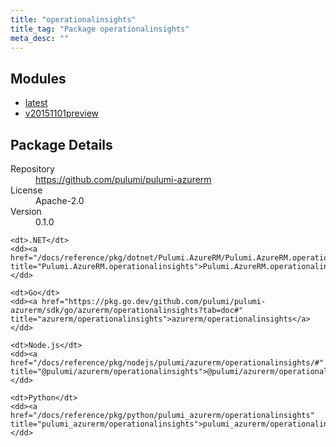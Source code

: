 ```yaml
---
title: "operationalinsights"
title_tag: "Package operationalinsights"
meta_desc: ""
---
```


<!-- WARNING: this file was generated by Pulumi Docs Generator. -->
<!-- Do not edit by hand unless you're certain you know what you are doing! -->



<h2 id="modules">Modules</h2>
<ul class="api">
    <li><a href="latest/" title="latest"><span class="symbol module"></span>latest</a></li>
    <li><a href="v20151101preview/" title="v20151101preview"><span class="symbol module"></span>v20151101preview</a></li>
</ul>

<h2 id="package-details">Package Details</h2>
<dl class="package-details">
	<dt>Repository</dt>
	<dd><a href="https://github.com/pulumi/pulumi-azurerm">https://github.com/pulumi/pulumi-azurerm</a></dd>
	<dt>License</dt>
	<dd>Apache-2.0</dd>
	<dt>Version</dt>
	<dd>0.1.0</dd>
</dl>



<dl class="tabular">

    <dt>.NET</dt>
    <dd><a href="/docs/reference/pkg/dotnet/Pulumi.AzureRM/Pulumi.AzureRM.operationalinsights.html" title="Pulumi.AzureRM.operationalinsights">Pulumi.AzureRM.operationalinsights</a></dd>

    <dt>Go</dt>
    <dd><a href="https://pkg.go.dev/github.com/pulumi/pulumi-azurerm/sdk/go/azurerm/operationalinsights?tab=doc#" title="azurerm/operationalinsights">azurerm/operationalinsights</a></dd>

    <dt>Node.js</dt>
    <dd><a href="/docs/reference/pkg/nodejs/pulumi/azurerm/operationalinsights/#" title="@pulumi/azurerm/operationalinsights">@pulumi/azurerm/operationalinsights</a></dd>

    <dt>Python</dt>
    <dd><a href="/docs/reference/pkg/python/pulumi_azurerm/operationalinsights" title="pulumi_azurerm/operationalinsights">pulumi_azurerm/operationalinsights</a></dd>

</dl>

